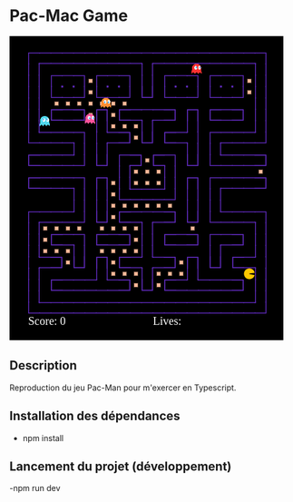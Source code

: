 # Pac-Mac Game

![Preview](pacman-game.png)

## Description

Reproduction du jeu Pac-Man pour m'exercer en Typescript.

## Installation des dépendances

- npm install

## Lancement du projet (développement)

-npm run dev
